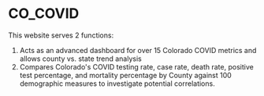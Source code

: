 # CO_COVID
This website serves 2 functions:
1) Acts as an advanced dashboard for over 15 Colorado COVID metrics and allows county vs. state trend analysis
2) Compares Colorado's COVID testing rate, case rate, death rate, positive test percentage, and mortality percentage by County against 100 demographic measures to investigate potential correlations.

